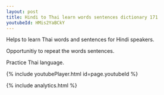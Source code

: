 ```yaml
---
layout: post
title: Hindi to Thai learn words sentences dictionary 171 
youtubeId: HMis2YaBCkY
---
```

 
 
Helps to learn Thai words and sentences for Hindi speakers.

Opportunitiy to repeat the words sentences. 

Practice Thai language. 
 
{% include youtubePlayer.html id=page.youtubeId %}
 
 
{% include analytics.html %}